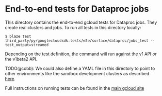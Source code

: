 # End-to-end tests for Dataproc jobs

This directory contains the end-to-end gcloud tests for Dataproc jobs. They
create real clusters and jobs. To run all tests in this directory locally:

```
$ blaze test third_party/py/googlecloudsdk:tests/e2e/surface/dataproc/jobs_test --test_output=streamed
```

Depending on the test definition, the command will run against the v1 API or the
v1beta2 API.

TODO(gcobb): We could also define a YAML file in this directory to point to
other environments like the sandbox development clusters as described
[here](https://g3doc.corp.google.com/cloud/sdk/g3doc/contributors/dev_guide/testing/running_tests.md#testing-against-other-environments).

Full instructions on running tests can be found in the
[main gcloud site](https://g3doc.corp.google.com/cloud/sdk/g3doc/contributors/dev_guide/testing/running_tests.md)

